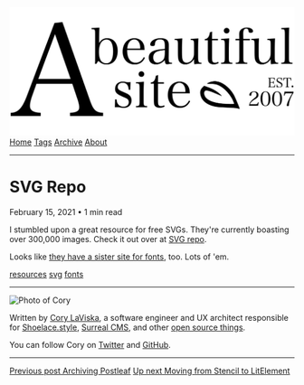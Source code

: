 <a href="../../index.html" class="header-link"><img src="../../images/logos/wordmark.svg" alt="A Beautiful Site" class="wordmark" /></a> <a href="../../index.html" class="nav-item">Home</a> <a href="../../tags/index.html" class="nav-item">Tags</a> <a href="../index.html" class="nav-item">Archive</a> <a href="../../about/index.html" class="nav-item">About</a>

------------------------------------------------------------------------

SVG Repo
========

February 15, 2021 • 1 min read

I stumbled upon a great resource for free SVGs. They're currently boasting over 300,000 images. Check it out over at [SVG repo](https://www.svgrepo.com/).

Looks like [they have a sister site for fonts](https://www.fontrepo.com/), too. Lots of 'em.

<a href="../../tags/resources/index.html" class="post-tag">resources</a> <a href="../../tags/svg/index.html" class="post-tag">svg</a> <a href="../../tags/fonts/index.html" class="post-tag">fonts</a>

------------------------------------------------------------------------

<img src="http://0.gravatar.com/avatar/bf1b3b95fd5b096a3592247c29667b33?s=512" alt="Photo of Cory" class="avatar avatar-small" />

Written by [Cory LaViska](../../index-4.html), a software engineer and UX architect responsible for [Shoelace.style](https://shoelace.style/), [Surreal CMS](https://www.surrealcms.com/), and other [open source things](https://github.com/claviska).

You can follow Cory on [Twitter](https://twitter.com/claviska) and [GitHub](https://github.com/claviska).

------------------------------------------------------------------------

<a href="../archiving-postleaf/index.html" class="post-nav-previous"><span class="small">Previous post</span> Archiving Postleaf</a> <a href="../moving-from-stencil-to-lit-element/index.html" class="post-nav-next"><span class="small">Up next</span> Moving from Stencil to LitElement</a>
